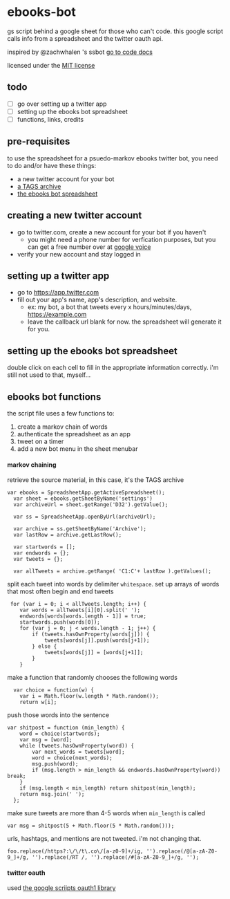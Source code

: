 # ebooks-bot
gs script behind a google sheet for those who can't code. this google script calls info from a spreadsheet and the twitter oauth api.

inspired by @zachwhalen 's ssbot
[go to code docs](/README.md#ebooks-bot-functions)

licensed under the [MIT license](/LICENSE)

## todo

- [ ] go over setting up a twitter app
- [ ] setting up the ebooks bot spreadsheet
- [ ] functions, links, credits

## pre-requisites

to use the spreadsheet for a psuedo-markov ebooks twitter bot, you need to do and/or have these things:
* a new twitter account for your bot
* [a TAGS archive](https://tags.hawksey.info)
* [the ebooks bot spreadsheet](https://docs.google.com/spreadsheets/d/1wDcNuz0pDAfgzep2bBMwHKlH2nwFeVtSbtv_difIZXw/edit#gid=0)

## creating a new twitter account

* go to twitter.com, create a new account for your bot if you haven't
  * you might need a phone number for verfication purposes, but you can get a free number over at [google voice](https://voice.google.com)
* verify your new account and stay logged in

## setting up a twitter app

* go to https://app.twitter.com 
* fill out your app's name, app's description, and website.
  * ex: my bot, a bot that tweets every x hours/minutes/days, https://example.com
  * leave the callback url blank for now. the spreadsheet will generate it for you.

## setting up the ebooks bot spreadsheet

double click on each cell to fill in the appropriate information correctly. i'm still not used to that, myself...

## ebooks bot functions

the script file uses a few functions to:
1. create a markov chain of words 
2. authenticate the spreadsheet as an app
3. tweet on a timer
4. add a new bot menu in the sheet menubar

#### markov chaining

retrieve the source material, in this case, it's the TAGS archive

```
var ebooks = SpreadsheetApp.getActiveSpreadsheet();
  var sheet = ebooks.getSheetByName('settings')
  var archiveUrl = sheet.getRange('D32').getValue();
  
  var ss = SpreadsheetApp.openByUrl(archiveUrl);
  
  var archive = ss.getSheetByName('Archive');
  var lastRow = archive.getLastRow();
  
  var startwords = [];
  var endwords = {};
  var tweets = {};
 
  var allTweets = archive.getRange( 'C1:C'+ lastRow ).getValues();  
```

split each tweet into words by delimiter `whitespace`. set up arrays of words that most often begin and end tweets

```
 for (var i = 0; i < allTweets.length; i++) {
    var words = allTweets[i][0].split(' ');
    endwords[words[words.length - 1]] = true;
    startwords.push(words[0]);
    for (var j = 0; j < words.length - 1; j++) {
        if (tweets.hasOwnProperty(words[j])) {
            tweets[words[j]].push(words[j+1]);
        } else {
            tweets[words[j]] = [words[j+1]];
        }
    }
```

make a function that randomly chooses the following words 

```
  var choice = function(w) {
    var i = Math.floor(w.length * Math.random());
    return w[i];
```

push those words into the sentence

```
var shitpost = function (min_length) {
    word = choice(startwords);
    var msg = [word];
    while (tweets.hasOwnProperty(word)) {
        var next_words = tweets[word];
        word = choice(next_words);
        msg.push(word);
        if (msg.length > min_length && endwords.hasOwnProperty(word)) break;
    }
    if (msg.length < min_length) return shitpost(min_length);
    return msg.join(' ');
  };
```

make sure tweets are more than 4-5 words when `min_length` is called

`var msg = shitpost(5 + Math.floor(5 * Math.random()));`

urls, hashtags, and mentions are not tweeted. i'm not changing that.

`foo.replace(/https?:\/\/t\.co\/[a-z0-9]+/ig, '').replace(/@[a-zA-Z0-9_]+/g, '').replace(/RT /, '').replace(/#[a-zA-Z0-9_]+/g, '');`

#### twitter oauth

used [the google scriipts oauth1 library](https://github.com/googlesamples/apps-script-oauth1)
